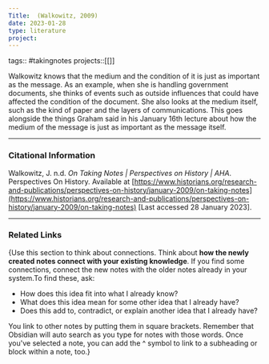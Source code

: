 ```yaml
---
Title:  (Walkowitz, 2009)
date: 2023-01-28
type: literature
project:
---
```

tags:: #takingnotes 
projects::[[]]


Walkowitz knows that the medium and the condition of it is just as important as the message. As an example, when she is handling government documents, she thinks of events such as outside influences that could have affected the condition of the document. She also looks at the medium itself, such as the kind of paper and the layers of communications.
This goes alongside the things Graham said in his January 16th lecture about how the medium of the message is just as important as the message itself.

---
### Citational Information

Walkowitz, J. n.d. _On Taking Notes | Perspectives on History | AHA_. Perspectives On History. Available at [https://www.historians.org/research-and-publications/perspectives-on-history/january-2009/on-taking-notes](https://www.historians.org/research-and-publications/perspectives-on-history/january-2009/on-taking-notes) [Last accessed 28 January 2023].


---

### Related Links

{Use this section to think about connections. Think about **how the newly created notes connect with your existing knowledge**. If you find some connections, connect the new notes with the older notes already in your system.To find these, ask:

-   How does this idea fit into what I already know?
-   What does this idea mean for some other idea that I already have?
-   Does this add to, contradict, or explain another idea that I already have?

You link to other notes by putting them in square brackets. Remember that Obsidian will auto search as you type for notes with those words. Once you've selected a note, you can add the ^ symbol to link to a subheading or block within a note, too.}